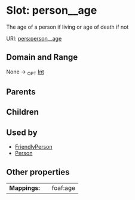 
# Slot: person__age


The age of a person if living or age of death if not

URI: [pers:person__age](http://example.org/sample/person/person__age)


## Domain and Range

None ->  <sub>OPT</sub> [Int](types/Int.md)

## Parents


## Children


## Used by

 * [FriendlyPerson](FriendlyPerson.md)
 * [Person](Person.md)

## Other properties

|  |  |  |
| --- | --- | --- |
| **Mappings:** | | foaf:age |

